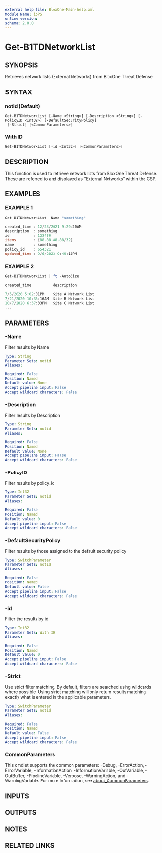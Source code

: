 ```yaml
---
external help file: BloxOne-Main-help.xml
Module Name: ibPS
online version:
schema: 2.0.0
---
```


# Get-B1TDNetworkList

## SYNOPSIS
Retrieves network lists (External Networks) from BloxOne Threat Defense

## SYNTAX

### notid (Default)
```
Get-B1TDNetworkList [-Name <String>] [-Description <String>] [-PolicyID <Int32>] [-DefaultSecurityPolicy]
 [-Strict] [<CommonParameters>]
```

### With ID
```
Get-B1TDNetworkList [-id <Int32>] [<CommonParameters>]
```

## DESCRIPTION
This function is used to retrieve network lists from BloxOne Threat Defense.
These are referred to and displayed as "External Networks" within the CSP.

## EXAMPLES

### EXAMPLE 1
```powershell
Get-B1TDNetworkList -Name "something"

created_time : 12/23/2021 9:29:20AM
description  : something
id           : 123456
items        : {88.88.88.88/32}
name         : something
policy_id    : 654321
updated_time : 9/6/2023 9:49:10PM
```

### EXAMPLE 2
```powershell
Get-B1TDNetworkList | ft -AutoSize

created_time          description                                            id items                                                                     name                               policy_id updated_time
------------          -----------                                            -- -----                                                                     ----                               --------- ------------
7/5/2020 5:02:01PM    Site A Network List                                123456 {1.2.3.4/32, 1.0.0.0/29, 134.1.2.3/32…}                                   site-a-network                         12345 1/27/2024 2:23:21PM
7/21/2020 10:36:16AM  Site B Network List                                234567 {9.4.2.6/32}                                                              site-b-network                         23456 10/13/2023 11:26:51AM
10/7/2020 6:37:33PM   Site C Network List                                345678 {123.234.123.234}                                                         site-c-network                         34567 9/6/2023 9:53:51PM
...
```

## PARAMETERS

### -Name
Filter results by Name

```yaml
Type: String
Parameter Sets: notid
Aliases:

Required: False
Position: Named
Default value: None
Accept pipeline input: False
Accept wildcard characters: False
```

### -Description
Filter results by Description

```yaml
Type: String
Parameter Sets: notid
Aliases:

Required: False
Position: Named
Default value: None
Accept pipeline input: False
Accept wildcard characters: False
```

### -PolicyID
Filter results by policy_id

```yaml
Type: Int32
Parameter Sets: notid
Aliases:

Required: False
Position: Named
Default value: 0
Accept pipeline input: False
Accept wildcard characters: False
```

### -DefaultSecurityPolicy
Filter results by those assigned to the default security policy

```yaml
Type: SwitchParameter
Parameter Sets: notid
Aliases:

Required: False
Position: Named
Default value: False
Accept pipeline input: False
Accept wildcard characters: False
```

### -id
Filter the results by id

```yaml
Type: Int32
Parameter Sets: With ID
Aliases:

Required: False
Position: Named
Default value: 0
Accept pipeline input: False
Accept wildcard characters: False
```

### -Strict
Use strict filter matching.
By default, filters are searched using wildcards where possible.
Using strict matching will only return results matching exactly what is entered in the applicable parameters.

```yaml
Type: SwitchParameter
Parameter Sets: notid
Aliases:

Required: False
Position: Named
Default value: False
Accept pipeline input: False
Accept wildcard characters: False
```

### CommonParameters
This cmdlet supports the common parameters: -Debug, -ErrorAction, -ErrorVariable, -InformationAction, -InformationVariable, -OutVariable, -OutBuffer, -PipelineVariable, -Verbose, -WarningAction, and -WarningVariable. For more information, see [about_CommonParameters](http://go.microsoft.com/fwlink/?LinkID=113216).

## INPUTS

## OUTPUTS

## NOTES

## RELATED LINKS
